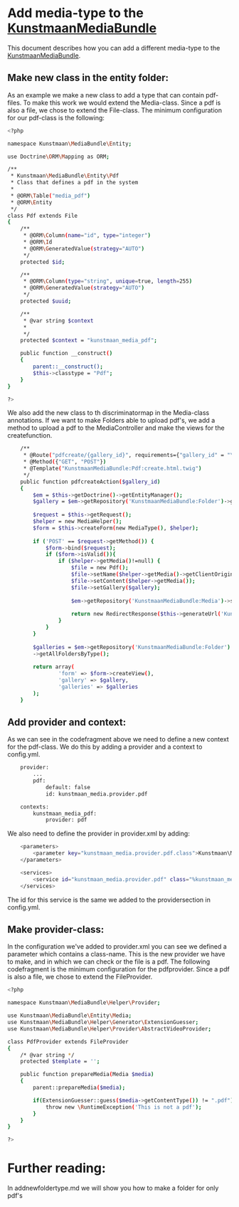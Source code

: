 # Add media-type to the [KunstmaanMediaBundle][KunstmaanMediaBundle]

This document describes how you can add a different media-type to the [KunstmaanMediaBundle][KunstmaanMediaBundle].

## Make new class in the entity folder:

As an example we make a new class to add a type that can contain pdf-files.
To make this work we would extend the Media-class. Since a pdf is also a file, we chose to extend the File-class. The minimum configuration for our pdf-class is the following:


```bash
<?php

namespace Kunstmaan\MediaBundle\Entity;

use Doctrine\ORM\Mapping as ORM;

/**
 * Kunstmaan\MediaBundle\Entity\Pdf
 * Class that defines a pdf in the system
 *
 * @ORM\Table("media_pdf")
 * @ORM\Entity
 */
class Pdf extends File
{
    /**
     * @ORM\Column(name="id", type="integer")
     * @ORM\Id
     * @ORM\GeneratedValue(strategy="AUTO")
     */
    protected $id;

    /**
     * @ORM\Column(type="string", unique=true, length=255)
     * @ORM\GeneratedValue(strategy="AUTO")
     */
    protected $uuid;

    /**
     * @var string $context
     *
     */
    protected $context = "kunstmaan_media_pdf";

    public function __construct()
    {
        parent::__construct();
        $this->classtype = "Pdf";
    }
}

?>
```

We also add the new class to th discriminatormap in the Media-class annotations. 
If we want to make Folders able to upload pdf's, we add a method to upload a pdf to the MediaController and make the views for the createfunction.

```bash
    /**
     * @Route("pdfcreate/{gallery_id}", requirements={"gallery_id" = "\d+"}, name="KunstmaanMediaBundle_folder_pdfcreate")
     * @Method({"GET", "POST"})
     * @Template("KunstmaanMediaBundle:Pdf:create.html.twig")
     */
    public function pdfcreateAction($gallery_id)
    {
    	$em = $this->getDoctrine()->getEntityManager();
    	$gallery = $em->getRepository('KunstmaanMediaBundle:Folder')->getFolder($gallery_id);
    
    	$request = $this->getRequest();
    	$helper = new MediaHelper();
    	$form = $this->createForm(new MediaType(), $helper);
    
    	if ('POST' == $request->getMethod()) {
    		$form->bind($request);
    		if ($form->isValid()){
    			if ($helper->getMedia()!=null) {
    				$file = new Pdf();
    				$file->setName($helper->getMedia()->getClientOriginalName());
    				$file->setContent($helper->getMedia());
    				$file->setGallery($gallery);
    
    				$em->getRepository('KunstmaanMediaBundle:Media')->save($file);
    
    				return new RedirectResponse($this->generateUrl('KunstmaanMediaBundle_folder_show', array('id' => $gallery->getId(), 'slug' => $gallery->getSlug())));
    			}
    		}
    	}
    
    	$galleries = $em->getRepository('KunstmaanMediaBundle:Folder')
    	->getAllFoldersByType();
    
    	return array(
    			'form' => $form->createView(),
    			'gallery' => $gallery,
    			'galleries' => $galleries
    	);
    }
``` 

## Add provider and context:

As we can see in the codefragment above we need to define a new context for the pdf-class. We do this by adding a provider and a context to config.yml.

```bash
    provider:
        ...
        pdf:
            default: false
            id: kunstmaan_media.provider.pdf

    contexts:
        kunstmaan_media_pdf:
            provider: pdf
```

We also need to define the provider in provider.xml by adding:

```bash    
    <parameters>
        <parameter key="kunstmaan_media.provider.pdf.class">Kunstmaan\MediaBundle\Helper\Provider\PdfProvider</parameter>
    </parameters>

    <services>
        <service id="kunstmaan_media.provider.pdf" class="%kunstmaan_media.provider.pdf.class%" parent="kunstmaan_media.provider.abstract" />
    </services>
```

The id for this service is the same we added to the providersection in config.yml.

## Make provider-class:

In the configuration we've added to provider.xml you can see we defined a parameter which contains a class-name. This is the new provider we have to make, and in which we can check or the file is a pdf. The following codefragment is the minimum configuration for the pdfprovider. Since a pdf is also a file, we chose to extend the FileProvider.

```bash
<?php

namespace Kunstmaan\MediaBundle\Helper\Provider;

use Kunstmaan\MediaBundle\Entity\Media;
use Kunstmaan\MediaBundle\Helper\Generator\ExtensionGuesser;
use Kunstmaan\MediaBundle\Helper\Provider\AbstractVideoProvider;

class PdfProvider extends FileProvider
{
    /* @var string */
    protected $template = '';

    public function prepareMedia(Media $media)
    {
        parent::prepareMedia($media);

        if(ExtensionGuesser::guess($media->getContentType()) != ".pdf"){
        	throw new \RuntimeException('This is not a pdf');
        }
    }
}

?>
```

# Further reading:

In addnewfoldertype.md we will show you how to make a folder for only pdf's

       
[KunstmaanMediaBundle]: https://github.com/Kunstmaan/KunstmaanMediaBundle "KunstmaanMediaBundle"
